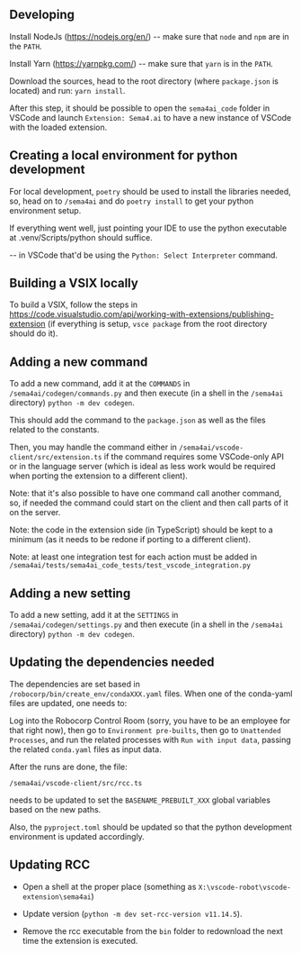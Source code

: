 
Developing
-----------

Install NodeJs (https://nodejs.org/en/) -- make sure that `node` and `npm` are in the `PATH`.

Install Yarn (https://yarnpkg.com/) -- make sure that `yarn` is in the `PATH`.

Download the sources, head to the root directory (where `package.json` is located)
and run: `yarn install`.

After this step, it should be possible to open the `sema4ai_code` folder in VSCode and launch
`Extension: Sema4.ai` to have a new instance of VSCode with the loaded extension.


Creating a local environment for python development
----------------------------------------------------

For local development, `poetry` should be used to install the libraries needed,
so, head on to `/sema4ai` and do `poetry install` to get your python
environment setup.

If everything went well, just pointing your IDE to use the python executable
at .venv/Scripts/python should suffice.

-- in VSCode that'd be using the `Python: Select Interpreter` command.


Building a VSIX locally
------------------------

To build a VSIX, follow the steps in https://code.visualstudio.com/api/working-with-extensions/publishing-extension
(if everything is setup, `vsce package` from the root directory should do it).


Adding a new command
---------------------

To add a new command, add it at the `COMMANDS` in `/sema4ai/codegen/commands.py` and then execute
(in a shell in the `/sema4ai` directory) `python -m dev codegen`.

This should add the command to the `package.json` as well as the files related to the constants.

Then, you may handle the command either in `/sema4ai/vscode-client/src/extension.ts` if the
command requires some VSCode-only API or in the language server (which is ideal as less work would
be required when porting the extension to a different client).

Note: that it's also possible to have one command call another command, so, if needed the command could start
on the client and then call parts of it on the server.

Note: the code in the extension side (in TypeScript) should be kept to a minimum (as it needs to be
redone if porting to a different client).

Note: at least one integration test for each action must be added in
`/sema4ai/tests/sema4ai_code_tests/test_vscode_integration.py`


Adding a new setting
---------------------

To add a new setting, add it at the `SETTINGS` in `/sema4ai/codegen/settings.py` and then execute
(in a shell in the `/sema4ai` directory) `python -m dev codegen`.


Updating the dependencies needed
---------------------------------

The dependencies are set based in `/robocorp/bin/create_env/condaXXX.yaml` files.
When one of the conda-yaml files are updated, one needs to:

Log into the Robocorp Control Room (sorry, you have to be an employee for that
right now), then go to `Environment pre-builts`, then go to `Unattended Processes`, 
and run the related processes with `Run with input data`, passing the related 
`conda.yaml` files as input data.

After the runs are done, the file:

`/sema4ai/vscode-client/src/rcc.ts`

needs to be updated to set the `BASENAME_PREBUILT_XXX` global variables based
on the new paths.

Also, the `pyproject.toml` should be updated so that the python development environment
is updated accordingly.


Updating RCC
--------------------

- Open a shell at the proper place (something as `X:\vscode-robot\vscode-extension\sema4ai`)

- Update version (`python -m dev set-rcc-version v11.14.5`).

- Remove the rcc executable from the `bin` folder to redownload the next time the extension is executed.

